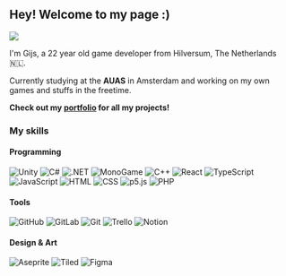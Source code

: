 ## Hey! Welcome to my page :) 

![](https://komarev.com/ghpvc/?username=pprmsk)

I'm Gijs, a 22 year old game developer from Hilversum, The Netherlands 🇳🇱. 

Currently studying at the **AUAS** in Amsterdam and working on my own games and stuffs in the freetime.

**Check out my [portfolio](https://gijssoeteman.com) for all my projects!**

### My skills

#### Programming
<p>
   <img alt="Unity" src="https://img.shields.io/badge/Unity-black?logo=unity"/>
  <img alt="C#" src="https://img.shields.io/badge/C%23-239120?logo=c-sharp&logoColor=white"/>
  <img alt=".NET" src="https://img.shields.io/badge/.NET-512BD4?logo=dotnet&logoColor=white"/>
  <img alt="MonoGame" src="https://img.shields.io/badge/MonoGame-E73C00?logo=monogame&logoColor=white"/>
  <img alt="C++" src="https://img.shields.io/badge/C++-00599C?logo=cplusplus&logoColor=white"/>
  <img alt="React" src="https://img.shields.io/badge/React-20232A?logo=react&logoColor=61DAFB"/>
  <img alt="TypeScript" src="https://img.shields.io/badge/TypeScript-3178C6?logo=typescript&logoColor=white"/>
  <br>
  <img alt="JavaScript" src="https://img.shields.io/badge/JavaScript-F7DF1E?logo=javascript&logoColor=black"/>
  <img alt="HTML" src="https://img.shields.io/badge/HTML5-E34F26?logo=html5&logoColor=white"/>
  <img alt="CSS" src="https://img.shields.io/badge/CSS3-1572B6?logo=css&logoColor=white"/>
  <img alt="p5.js" src="https://img.shields.io/badge/p5.js-ED225D?logo=p5dotjs&logoColor=white"/>
  <img alt="PHP" src="https://img.shields.io/badge/PHP-777BB4?logo=php&logoColor=white"/>
</p>

#### Tools
<p>
  <img alt="GitHub" src="https://img.shields.io/badge/GitHub-181717?logo=github&logoColor=white"/>
  <img alt="GitLab" src="https://img.shields.io/badge/GitLab-FC6D26?logo=gitlab&logoColor=white"/>
  <img alt="Git" src="https://img.shields.io/badge/Git-F05032?logo=git&logoColor=white"/>
  <img alt="Trello" src="https://img.shields.io/badge/Trello-0052CC?logo=trello&logoColor=white"/>
  <img alt="Notion" src="https://img.shields.io/badge/Notion-000000?logo=notion&logoColor=white"/>
</p>

#### Design & Art
<p>
  <img alt="Aseprite" src="https://img.shields.io/badge/Aseprite-FF4D00?logo=aseprite&logoColor=white"/>
  <img alt="Tiled" src="https://img.shields.io/badge/Tiled-0093D1?logo=tiled&logoColor=white"/>
  <img alt="Figma" src="https://img.shields.io/badge/Figma-F24E1E?logo=figma&logoColor=white"/>
</p>
